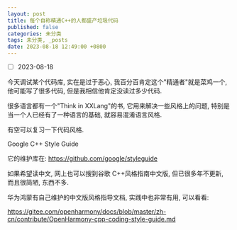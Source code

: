 ```yaml
---
layout: post
title: 每个自称精通C++的人都盛产垃圾代码
published: false
categories: 未分类
tags: 未分类, _posts
date: 2023-08-18 12:49:00 +0800
---
```


- [ ] 2023-08-18

今天调试某个代码库, 实在是过于恶心, 我百分百肯定这个"精通者"就是菜鸡一个, 他可能写了很多代码, 但是我相信他肯定没读过多少代码.

很多语言都有一个"Think in XXLang"的书, 它用来解决一些风格上的问题, 特别是当一个人已经有了一种语言的基础, 就容易混淆语言风格.

有空可以复习一下代码风格.

Google C++ Style Guide

它的维护库在: https://github.com/google/styleguide

如果希望读中文, 网上也可以搜到谷歌 C++风格指南中文版, 但已很多年不更新, 而且很简陋, 东西不多.

华为鸿蒙有自己维护的中文版风格指导文档, 实践中也非常有用, 可以看看:

https://gitee.com/openharmony/docs/blob/master/zh-cn/contribute/OpenHarmony-cpp-coding-style-guide.md
